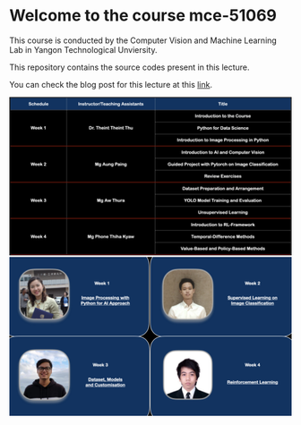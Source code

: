 # Welcome to the course mce-51069

This course is conducted by the Computer Vision and Machine Learning Lab in Yangon Technological Unviersity.

This repository contains the source codes present in this lecture.

You can check the blog post for this lecture at this [link](https://ytu-cvlab.github.io/mce-51069/).

![](images/schedule.jpeg)
![](images/profile.jpeg)